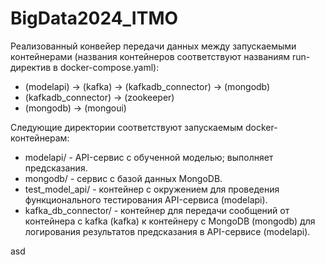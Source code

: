 # BigData2024_ITMO

Реализованный конвейер передачи данных между запускаемыми контейнерами (названия контейнеров соответствуют названиям run-директив в docker-compose.yaml):
* (modelapi) -> (kafka) -> (kafkadb_connector) -> (mongodb)
* (kafkadb_connector) -> (zookeeper)
* (mongodb) -> (mongoui)

Следующие директории соответствуют запускаемым docker-контейнерам:
* modelapi/ - API-сервис с обученной моделью; выполняет предсказания.
* mongodb/ - сервис с базой данных MongoDB.
* test_model_api/ - контейнер с окружением для проведения функционального тестирования API-сервиса (modelapi).
* kafka_db_connector/ - контейнер для передачи сообщений от контейнера с kafka (kafka) к контейнеру с MongoDB (mongodb) для логирования результатов предсказания в API-сервисе (modelapi).

asd
